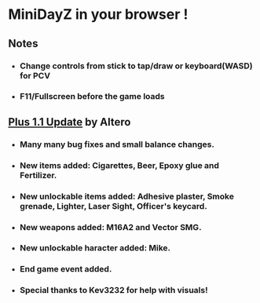 # MiniDayZ in your browser !

## Notes
* ### Change controls from stick to tap/draw or keyboard(WASD) for PCV
* ### F11/Fullscreen before the game loads

## [Plus 1.1 Update](http://canebeads.com/MDZPlus/MDZPlus.html) by Altero
  * ### Many many bug fixes and small balance changes.
  * ### New items added: Cigarettes, Beer, Epoxy glue and Fertilizer.
  * ### New unlockable items added: Adhesive plaster, Smoke grenade, Lighter, Laser Sight, Officer's keycard.
  * ### New weapons added: M16A2 and Vector SMG.
  * ### New unlockable haracter added: Mike.
  * ### End game event added.
  * ### Special thanks to Kev3232 for help with visuals!

  
